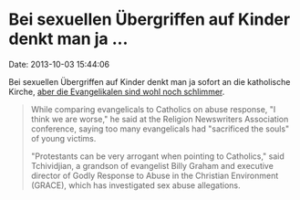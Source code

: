 Bei sexuellen Übergriffen auf Kinder denkt man ja \...
======================================================

Date: 2013-10-03 15:44:06

Bei sexuellen Übergriffen auf Kinder denkt man ja sofort an die
katholische Kirche, [aber die Evangelikalen sind wohl noch
schlimmer](http://www.huffingtonpost.com/2013/10/01/protestant-sex-abuse-boz-tchividijian_n_4019347.html).

> While comparing evangelicals to Catholics on abuse response, "I think
> we are worse," he said at the Religion Newswriters Association
> conference, saying too many evangelicals had "sacrificed the souls" of
> young victims.
>
> "Protestants can be very arrogant when pointing to Catholics," said
> Tchividjian, a grandson of evangelist Billy Graham and executive
> director of Godly Response to Abuse in the Christian Environment
> (GRACE), which has investigated sex abuse allegations.
